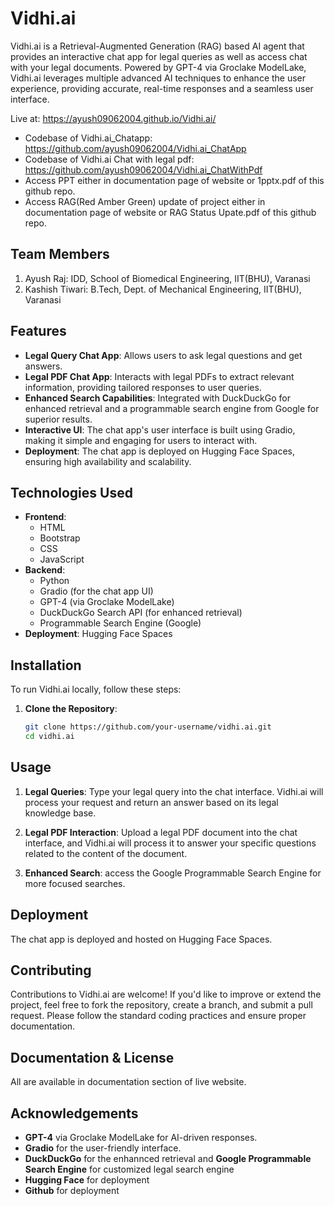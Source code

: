 # Vidhi.ai
Vidhi.ai is a Retrieval-Augmented Generation (RAG) based AI agent that provides an interactive chat app for legal queries as well as access chat with your legal documents. Powered by GPT-4 via Groclake ModelLake, Vidhi.ai leverages multiple advanced AI techniques to enhance the user experience, providing accurate, real-time responses and a seamless user interface.

Live at: https://ayush09062004.github.io/Vidhi.ai/ 

- Codebase of Vidhi.ai_Chatapp: https://github.com/ayush09062004/Vidhi.ai_ChatApp 
- Codebase of Vidhi.ai Chat with legal pdf: https://github.com/ayush09062004/Vidhi.ai_ChatWithPdf
- Access PPT either in documentation page of website or 1pptx.pdf of this github repo.
- Access RAG(Red Amber Green) update of project either in documentation page of website or RAG Status Upate.pdf of this github repo.

## Team Members
1. Ayush Raj: IDD, School of Biomedical Engineering, IIT(BHU), Varanasi
2. Kashish Tiwari: B.Tech, Dept. of Mechanical Engineering, IIT(BHU), Varanasi

## Features

- **Legal Query Chat App**: Allows users to ask legal questions and get answers.
- **Legal PDF Chat App**: Interacts with legal PDFs to extract relevant information, providing tailored responses to user queries.
- **Enhanced Search Capabilities**: Integrated with DuckDuckGo for enhanced retrieval and a programmable search engine from Google for superior results.
- **Interactive UI**: The chat app's user interface is built using Gradio, making it simple and engaging for users to interact with.
- **Deployment**: The chat app is deployed on Hugging Face Spaces, ensuring high availability and scalability.

## Technologies Used

- **Frontend**: 
  - HTML
  - Bootstrap
  - CSS
  - JavaScript
- **Backend**: 
  - Python
  - Gradio (for the chat app UI)
  - GPT-4 (via Groclake ModelLake)
  - DuckDuckGo Search API (for enhanced retrieval)
  - Programmable Search Engine (Google)
- **Deployment**: Hugging Face Spaces

## Installation

To run Vidhi.ai locally, follow these steps:

1. **Clone the Repository**:

   ```bash
   git clone https://github.com/your-username/vidhi.ai.git
   cd vidhi.ai
   ```

## Usage

1. **Legal Queries**: Type your legal query into the chat interface. Vidhi.ai will process your request and return an answer based on its legal knowledge base.
   
2. **Legal PDF Interaction**: Upload a legal PDF document into the chat interface, and Vidhi.ai will process it to answer your specific questions related to the content of the document.

3. **Enhanced Search**: access the Google Programmable Search Engine for more focused searches.

## Deployment

The chat app is deployed and hosted on Hugging Face Spaces.

## Contributing

Contributions to Vidhi.ai are welcome! If you'd like to improve or extend the project, feel free to fork the repository, create a branch, and submit a pull request. Please follow the standard coding practices and ensure proper documentation.

## Documentation & License

All are available in documentation section of live website.

## Acknowledgements

- **GPT-4** via Groclake ModelLake for AI-driven responses.
- **Gradio** for the user-friendly interface.
- **DuckDuckGo** for the enhannced retrieval and **Google Programmable Search Engine** for customized legal search engine
- **Hugging Face** for deployment
- **Github** for deployment


